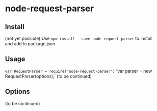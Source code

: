 # node-request-parser

## Install
(not yet possible) Use `npm install --save node-request-parser` to install and add to package.json

## Usage
`var RequestParser = require('node-request-parser')`
'var parser = new RequestParser(options);`
(to be continued)

## Options
(to be continued)